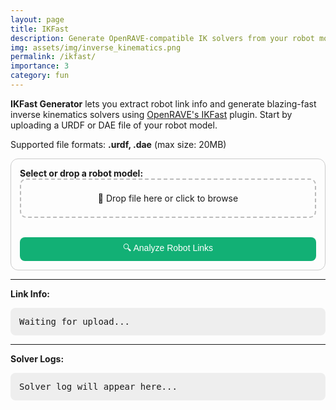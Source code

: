 ```yaml
---
layout: page
title: IKFast
description: Generate OpenRAVE-compatible IK solvers from your robot model
img: assets/img/inverse_kinematics.png
permalink: /ikfast/
importance: 3
category: fun
---
```


<p>
  <strong>IKFast Generator</strong> lets you extract robot link info and generate blazing-fast inverse kinematics solvers using <a href="http://openrave.org/docs/latest_stable/openravepy/ikfast/" target="_blank">OpenRAVE's IKFast</a> plugin. Start by uploading a URDF or DAE file of your robot model.
</p>

<p>Supported file formats: <strong>.urdf, .dae</strong> (max size: 20MB)</p>

<form id="uploadForm" class="ikfast-form" onsubmit="event.preventDefault(); uploadFile();">
  <label for="fileInput"><strong>Select or drop a robot model:</strong></label>
  <div id="dropArea" class="ikfast-drop">
    <input type="file" id="fileInput" accept=".urdf,.dae" required hidden />
    <div id="dropText">📂 Drop file here or click to browse</div>
  </div>
  <br>
  <button class="ikfast-button" type="submit">🔍 Analyze Robot Links</button>
</form>

<hr />
<p><strong>Link Info:</strong></p>
<pre id="ikfast-link-info" class="ikfast-pre">Waiting for upload...</pre>

<div id="ikfastFormContainer" style="display:none;">
  <hr />
  <p>
    <strong>Generate IKFast Solver:</strong><br>
    Provide parameters for the solver generation below. Refer to the <a href="http://openrave.org/docs/latest_stable/openravepy/ikfast/" target="_blank">IKFast docs</a> for info about free indices and solver types.
  </p>

  <form id="ikfastForm" class="ikfast-form" onsubmit="event.preventDefault(); generateSolver();">
    <label for="baselink"><strong>Base link index:</strong></label>
    <input type="text" id="baselink" required />

    <label for="eelink"><strong>End effector link index:</strong></label>
    <input type="text" id="eelink" required />

    <label for="freeindices"><strong>Free indices (comma-separated):</strong></label>
    <input type="text" id="freeindices" placeholder="e.g. 0,3,5" />

    <label for="solver"><strong>Solver type:</strong></label>
    <select id="solver" required>
      <option value="transform6d">Transform6D</option>
      <option value="rotation3d">Rotation3D</option>
      <option value="translation3d">Translation3D</option>
      <option value="direction3d">Direction3D</option>
      <option value="ray4d">Ray4D</option>
      <option value="lookat3d">Lookat3D</option>
      <option value="translationdirection5d">TranslationDirection5D</option>
      <option value="translationxy2d">TranslationXY2D</option>
      <option value="translationxyorientation3d">TranslationXYOrientation3D</option>
      <option value="translationxaxisangle4d">TranslationXAxisAngle4D</option>
      <option value="translationyaxisangle4d">TranslationYAxisAngle4D</option>
      <option value="translationzaxisangle4d">TranslationZAxisAngle4D</option>
    </select>

    <br><br>
    <button class="ikfast-button" type="submit">⚙️ Generate Solver</button>

  </form>
</div>

<hr />
<p><strong>Solver Logs:</strong></p>
<pre id="ikfast-solver-log" class="ikfast-pre">Solver log will appear here...</pre>
<a id="downloadSolverLink" style="display:none;" download>⬇️ Download Generated Solver</a>

<script>
document.addEventListener("DOMContentLoaded", () => {
  const dropArea = document.getElementById("dropArea");
  const fileInput = document.getElementById("fileInput");
  const dropText = document.getElementById("dropText");

  const updateDropText = () => {
    if (fileInput.files.length > 0) {
      dropText.textContent = `📁 Selected: ${fileInput.files[0].name}`;
    } else {
      dropText.textContent = "📂 Drop file here or click to browse";
    }
  };

  dropArea.addEventListener("click", () => fileInput.click());

  ["dragenter", "dragover"].forEach(event =>
    dropArea.addEventListener(event, e => {
      e.preventDefault();
      dropArea.classList.add("highlight");
    })
  );

  ["dragleave", "drop"].forEach(event =>
    dropArea.addEventListener(event, e => {
      e.preventDefault();
      dropArea.classList.remove("highlight");
    })
  );

  dropArea.addEventListener("drop", e => {
    fileInput.files = e.dataTransfer.files;
    updateDropText();
  });

  fileInput.addEventListener("change", updateDropText);
});

async function uploadFile() {
  const file = document.getElementById("fileInput").files[0];
  const responseEl = document.getElementById("ikfast-link-info");

  if (!file) return alert("Please select a file.");
  if (file.size > 20 * 1024 * 1024) return alert("File size must be under 20MB.");

  const validExtensions = ['.urdf', '.dae'];
  if (!validExtensions.some(ext => file.name.toLowerCase().endsWith(ext)))
    return alert("Unsupported file format. Please upload a .urdf or .dae file.");

  responseEl.textContent = "⏳ Uploading and analyzing...";

  const formData = new FormData();
  formData.append("file", file);

  try {
    const res = await fetch("https://robot-link-info-692118822266.europe-west1.run.app/robot_link_info", {
      method: "POST",
      body: formData
    });

    const text = await res.text();
    responseEl.textContent = res.ok ? text : "❌ Error: " + text;

    if (res.ok) {
      document.getElementById("ikfastFormContainer").style.display = "block";
    }
  } catch (err) {
    responseEl.textContent = "❌ Upload failed: " + err.message;
  }
}

async function generateSolver() {
  const solverLogEl = document.getElementById("ikfast-solver-log");
  const downloadLink = document.getElementById("downloadSolverLink");
  solverLogEl.textContent = "⏳ Generating solver...";
  solverLogEl.style.display = "block";
  downloadLink.style.display = "none";

  const file = document.getElementById("fileInput").files[0];
  const formData = new FormData();
  formData.append("file", file);
  formData.append("solver", document.getElementById("solver").value);
  formData.append("baselink", document.getElementById("baselink").value);
  formData.append("eelink", document.getElementById("eelink").value);
  formData.append("freeindices", document.getElementById("freeindices").value);

  try {
    const res = await fetch("https://ikfast-solver-692118822266.europe-west1.run.app/generate_solver", {
      method: "POST",
      body: formData
    });

    const reader = res.body.getReader();
    const decoder = new TextDecoder("utf-8");

    let logBuffer = "";
    let cppBuffer = "";
    let insideCpp = false;

    while (true) {
      const { done, value } = await reader.read();
      if (done) break;

      const chunk = decoder.decode(value, { stream: true });
      const lines = chunk.split("\n");

      for (let line of lines) {
        if (line.includes("📎 Begin generated ikfast_output.cpp")) {
          insideCpp = true;
          continue;
        }
        if (line.includes("📎 End of ikfast_output.cpp")) {
          insideCpp = false;

          const blob = new Blob([cppBuffer], { type: "text/plain" });
          const url = URL.createObjectURL(blob);
          downloadLink.href = url;
          downloadLink.download = "ikfast_generated.cpp";
          downloadLink.style.display = "inline-block";

          cppBuffer = "";
          continue;
        }

        if (insideCpp) {
          cppBuffer += line + "\n";
        } else {
          logBuffer += line + "\n";
        }
      }

      solverLogEl.textContent = logBuffer;
    }
  } catch (err) {
    solverLogEl.textContent = "❌ Solver generation failed: " + err.message;
  }
}
</script>

<style>
.ikfast-form {
  padding: 1em;
  border: 1px solid var(--border-color, #ccc);
  border-radius: 12px;
  max-width: 500px;
}

.ikfast-form input,
.ikfast-form select,
.ikfast-button {
  font-size: 1em;
  padding: 0.5em;
  margin-top: 0.4em;
  width: 100%;
  box-sizing: border-box;
  border: 1px solid #ccc;
  border-radius: 6px;
}

.ikfast-button {
  background-color: #12b075;
  color: white;
  cursor: pointer;
  border: none;
  border-radius: 8px;
  transition: background 0.2s ease;
  margin-top: 1em;
}

.ikfast-button:hover {
  background-color: #0e8d5d;
}

.ikfast-drop {
  border: 2px dashed #bbb;
  padding: 1.5em;
  text-align: center;
  cursor: pointer;
  border-radius: 10px;
  transition: background 0.3s ease;
}

.ikfast-drop.highlight {
  background: #e0ffe8;
}

.ikfast-pre {
  padding: 1em;
  white-space: pre-wrap;
  word-wrap: break-word;
  background: #eee;
  border-radius: 8px;
  max-height: 600px;
  overflow: auto;
}

#downloadSolverLink {
  display: none;
  margin-top: 1em;
  padding: 0.6em;
  background-color: #12b075;
  border-radius: 6px;
  text-decoration: none;
  color: white;
  font-weight: bold;
  text-align: center;
}
#downloadSolverLink:hover {
  background-color: #0e8d5d;
}
</style>
